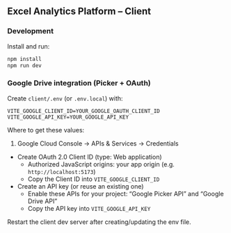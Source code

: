 ## Excel Analytics Platform – Client

### Development

Install and run:

```bash
npm install
npm run dev
```

### Google Drive integration (Picker + OAuth)

Create `client/.env` (or `.env.local`) with:

```
VITE_GOOGLE_CLIENT_ID=YOUR_GOOGLE_OAUTH_CLIENT_ID
VITE_GOOGLE_API_KEY=YOUR_GOOGLE_API_KEY
```

Where to get these values:

1) Google Cloud Console → APIs & Services → Credentials
- Create OAuth 2.0 Client ID (type: Web application)
  - Authorized JavaScript origins: your app origin (e.g. `http://localhost:5173`)
  - Copy the Client ID into `VITE_GOOGLE_CLIENT_ID`
- Create an API key (or reuse an existing one)
  - Enable these APIs for your project: “Google Picker API” and “Google Drive API”
  - Copy the API key into `VITE_GOOGLE_API_KEY`

Restart the client dev server after creating/updating the env file.
